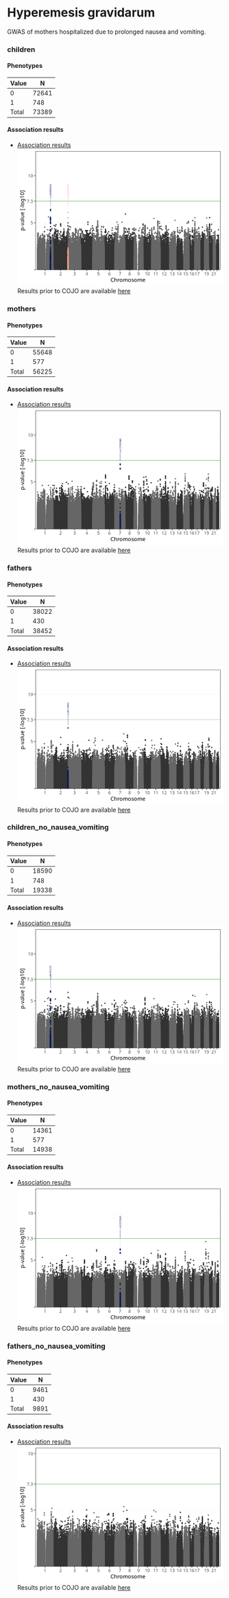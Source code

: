 # Hyperemesis gravidarum
GWAS of mothers hospitalized due to prolonged nausea and vomiting.

### children

#### Phenotypes
| Value | N |
| ----- | - |
| 0 | 72641 |
| 1 | 748 |
| Total | 73389 |

#### Association results
- [Association results](regenie/pop_children_pheno_hyperemesis_gravidarum/pop_children_pheno_hyperemesis_gravidarum.md)
![](regenie/pop_children_pheno_hyperemesis_gravidarum/figures/pop_children_pheno_hyperemesis_gravidarum_mh.png)
Results prior to COJO are available [here](regenie_no_cojo/pop_children_pheno_hyperemesis_gravidarum/pop_children_pheno_hyperemesis_gravidarum.md)

### mothers

#### Phenotypes
| Value | N |
| ----- | - |
| 0 | 55648 |
| 1 | 577 |
| Total | 56225 |

#### Association results
- [Association results](regenie/pop_mothers_pheno_hyperemesis_gravidarum/pop_mothers_pheno_hyperemesis_gravidarum.md)
![](regenie/pop_mothers_pheno_hyperemesis_gravidarum/figures/pop_mothers_pheno_hyperemesis_gravidarum_mh.png)
Results prior to COJO are available [here](regenie_no_cojo/pop_mothers_pheno_hyperemesis_gravidarum/pop_mothers_pheno_hyperemesis_gravidarum.md)

### fathers

#### Phenotypes
| Value | N |
| ----- | - |
| 0 | 38022 |
| 1 | 430 |
| Total | 38452 |

#### Association results
- [Association results](regenie/pop_fathers_pheno_hyperemesis_gravidarum/pop_fathers_pheno_hyperemesis_gravidarum.md)
![](regenie/pop_fathers_pheno_hyperemesis_gravidarum/figures/pop_fathers_pheno_hyperemesis_gravidarum_mh.png)
Results prior to COJO are available [here](regenie_no_cojo/pop_fathers_pheno_hyperemesis_gravidarum/pop_fathers_pheno_hyperemesis_gravidarum.md)

### children_no_nausea_vomiting

#### Phenotypes
| Value | N |
| ----- | - |
| 0 | 18590 |
| 1 | 748 |
| Total | 19338 |

#### Association results
- [Association results](regenie/pop_children_no_nausea_vomiting_pheno_hyperemesis_gravidarum/pop_children_no_nausea_vomiting_pheno_hyperemesis_gravidarum.md)
![](regenie/pop_children_no_nausea_vomiting_pheno_hyperemesis_gravidarum/figures/pop_children_no_nausea_vomiting_pheno_hyperemesis_gravidarum_mh.png)
Results prior to COJO are available [here](regenie_no_cojo/pop_children_no_nausea_vomiting_pheno_hyperemesis_gravidarum/pop_children_no_nausea_vomiting_pheno_hyperemesis_gravidarum.md)

### mothers_no_nausea_vomiting

#### Phenotypes
| Value | N |
| ----- | - |
| 0 | 14361 |
| 1 | 577 |
| Total | 14938 |

#### Association results
- [Association results](regenie/pop_mothers_no_nausea_vomiting_pheno_hyperemesis_gravidarum/pop_mothers_no_nausea_vomiting_pheno_hyperemesis_gravidarum.md)
![](regenie/pop_mothers_no_nausea_vomiting_pheno_hyperemesis_gravidarum/figures/pop_mothers_no_nausea_vomiting_pheno_hyperemesis_gravidarum_mh.png)
Results prior to COJO are available [here](regenie_no_cojo/pop_mothers_no_nausea_vomiting_pheno_hyperemesis_gravidarum/pop_mothers_no_nausea_vomiting_pheno_hyperemesis_gravidarum.md)

### fathers_no_nausea_vomiting

#### Phenotypes
| Value | N |
| ----- | - |
| 0 | 9461 |
| 1 | 430 |
| Total | 9891 |

#### Association results
- [Association results](regenie/pop_fathers_no_nausea_vomiting_pheno_hyperemesis_gravidarum/pop_fathers_no_nausea_vomiting_pheno_hyperemesis_gravidarum.md)
![](regenie/pop_fathers_no_nausea_vomiting_pheno_hyperemesis_gravidarum/figures/pop_fathers_no_nausea_vomiting_pheno_hyperemesis_gravidarum_mh.png)
Results prior to COJO are available [here](regenie_no_cojo/pop_fathers_no_nausea_vomiting_pheno_hyperemesis_gravidarum/pop_fathers_no_nausea_vomiting_pheno_hyperemesis_gravidarum.md)

